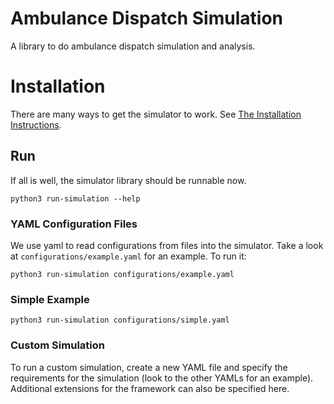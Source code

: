 # Ambulance Dispatch Simulation

A library to do ambulance dispatch simulation and analysis.

# Installation

There are many ways to get the simulator to work. See [The Installation Instructions](INSTALL.md).

## Run

If all is well, the simulator library should be runnable now. 

`python3 run-simulation --help`

### YAML Configuration Files

We use yaml to read configurations from files into the simulator. Take a look 
at `configurations/example.yaml` for an example. To run it:

`python3 run-simulation configurations/example.yaml`

### Simple Example

`python3 run-simulation configurations/simple.yaml`  

### Custom Simulation

To run a custom simulation, create a new YAML file and specify the requirements for the simulation (look to the other YAMLs for an example). Additional extensions for the framework can also be specified here.

